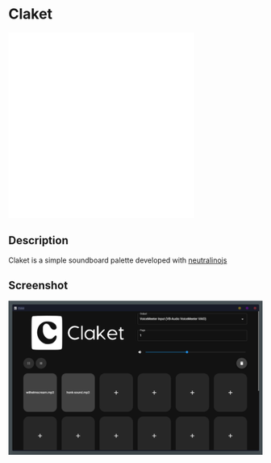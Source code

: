 # Claket

![screenshot](resources/icons/logo-without-letters.svg)
## Description
Claket is a simple soundboard palette developed with [neutralinojs](https://github.com/neutralinojs/neutralinojs) 

## Screenshot
![screenshot](screenshot.png)
